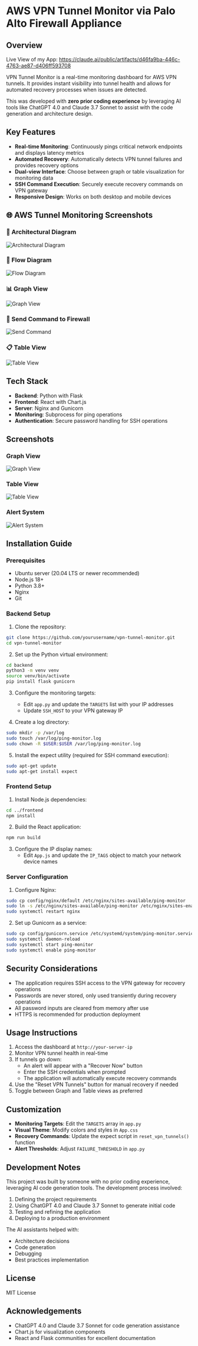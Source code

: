 # AWS VPN Tunnel Monitor via Palo Alto Firewall Appliance

## Overview

Live View of my App:
https://claude.ai/public/artifacts/d46fa9ba-446c-4763-ae87-d406ff593708

VPN Tunnel Monitor is a real-time monitoring dashboard for AWS VPN tunnels. It provides instant visibility into tunnel health and allows for automated recovery processes when issues are detected.

This was developed with **zero prior coding experience** by leveraging AI tools like ChatGPT 4.0 and Claude 3.7 Sonnet to assist with the code generation and architecture design.

## Key Features

- **Real-time Monitoring**: Continuously pings critical network endpoints and displays latency metrics
- **Automated Recovery**: Automatically detects VPN tunnel failures and provides recovery options
- **Dual-view Interface**: Choose between graph or table visualization for monitoring data
- **SSH Command Execution**: Securely execute recovery commands on VPN gateway
- **Responsive Design**: Works on both desktop and mobile devices

## 🌐 AWS Tunnel Monitoring Screenshots

### 🧱 Architectural Diagram
![Architectural Diagram](https://github.com/thokzz/AWSTunnelMonitoring/blob/main/Assets/AWSTunnel%20Architechtural%20Diagram.png?raw=true)

### 🔁 Flow Diagram
![Flow Diagram](https://github.com/thokzz/AWSTunnelMonitoring/blob/main/Assets/AWSTunnel%20Flow%20Diagram.png?raw=true)

### 📊 Graph View
![Graph View](https://github.com/thokzz/AWSTunnelMonitoring/blob/main/Assets/AWSTunnelMonitoring%20Graph%20View.png?raw=true)

### 🧪 Send Command to Firewall
![Send Command](https://github.com/thokzz/AWSTunnelMonitoring/blob/main/Assets/AWSTunnelMonitoring%20Send%20Command%20to%20Firewall.png?raw=true)

### 📋 Table View
![Table View](https://github.com/thokzz/AWSTunnelMonitoring/blob/main/Assets/AWSTunnelMonitoring%20Table%20View.png?raw=true)


## Tech Stack

- **Backend**: Python with Flask
- **Frontend**: React with Chart.js
- **Server**: Nginx and Gunicorn
- **Monitoring**: Subprocess for ping operations
- **Authentication**: Secure password handling for SSH operations

## Screenshots

### Graph View
![Graph View](screenshots/graph-view.png)

### Table View
![Table View](screenshots/table-view.png)

### Alert System
![Alert System](screenshots/tunnel-down-alert.png)

## Installation Guide

### Prerequisites

- Ubuntu server (20.04 LTS or newer recommended)
- Node.js 18+
- Python 3.8+
- Nginx
- Git

### Backend Setup

1. Clone the repository:
```bash
git clone https://github.com/yourusername/vpn-tunnel-monitor.git
cd vpn-tunnel-monitor
```

2. Set up the Python virtual environment:
```bash
cd backend
python3 -m venv venv
source venv/bin/activate
pip install flask gunicorn
```

3. Configure the monitoring targets:
   - Edit `app.py` and update the `TARGETS` list with your IP addresses
   - Update `SSH_HOST` to your VPN gateway IP

4. Create a log directory:
```bash
sudo mkdir -p /var/log
sudo touch /var/log/ping-monitor.log
sudo chown -R $USER:$USER /var/log/ping-monitor.log
```

5. Install the expect utility (required for SSH command execution):
```bash
sudo apt-get update
sudo apt-get install expect
```

### Frontend Setup

1. Install Node.js dependencies:
```bash
cd ../frontend
npm install
```

2. Build the React application:
```bash
npm run build
```

3. Configure the IP display names:
   - Edit `App.js` and update the `IP_TAGS` object to match your network device names

### Server Configuration

1. Configure Nginx:
```bash
sudo cp config/nginx/default /etc/nginx/sites-available/ping-monitor
sudo ln -s /etc/nginx/sites-available/ping-monitor /etc/nginx/sites-enabled/
sudo systemctl restart nginx
```

2. Set up Gunicorn as a service:
```bash
sudo cp config/gunicorn.service /etc/systemd/system/ping-monitor.service
sudo systemctl daemon-reload
sudo systemctl start ping-monitor
sudo systemctl enable ping-monitor
```

## Security Considerations

- The application requires SSH access to the VPN gateway for recovery operations
- Passwords are never stored, only used transiently during recovery operations
- All password inputs are cleared from memory after use
- HTTPS is recommended for production deployment

## Usage Instructions

1. Access the dashboard at `http://your-server-ip`
2. Monitor VPN tunnel health in real-time
3. If tunnels go down:
   - An alert will appear with a "Recover Now" button
   - Enter the SSH credentials when prompted
   - The application will automatically execute recovery commands
4. Use the "Reset VPN Tunnels" button for manual recovery if needed
5. Toggle between Graph and Table views as preferred

## Customization

- **Monitoring Targets**: Edit the `TARGETS` array in `app.py`
- **Visual Theme**: Modify colors and styles in `App.css`
- **Recovery Commands**: Update the expect script in `reset_vpn_tunnels()` function
- **Alert Thresholds**: Adjust `FAILURE_THRESHOLD` in `app.py`

## Development Notes

This project was built by someone with no prior coding experience, leveraging AI code generation tools. The development process involved:

1. Defining the project requirements
2. Using ChatGPT 4.0 and Claude 3.7 Sonnet to generate initial code
3. Testing and refining the application
4. Deploying to a production environment

The AI assistants helped with:
- Architecture decisions
- Code generation
- Debugging
- Best practices implementation

## License

MIT License

## Acknowledgements

- ChatGPT 4.0 and Claude 3.7 Sonnet for code generation assistance
- Chart.js for visualization components
- React and Flask communities for excellent documentation
